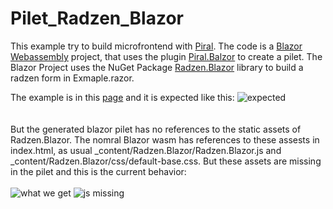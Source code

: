 # Pilet_Radzen_Blazor

This example try to build microfrontend with <a href="https://www.piral.io/">Piral</a>. The code is a <a href="https://learn.microsoft.com/en-us/aspnet/core/blazor/?view=aspnetcore-6.0">Blazor Webassembly</a> project, that uses the plugin <a href="https://github.com/smapiot/Piral.Blazor">Piral.Balzor</a> to create a pilet. The Blazor Project uses the NuGet Package <a href="https://blazor.radzen.com/">Radzen.Blazor</a> library to build a radzen form in Exmaple.razor.

The example is in this <a href="https://blazor.radzen.com/numericrangevalidator">page</a> and it is expected like this:
![expected](https://user-images.githubusercontent.com/50675825/200050586-f03d1e43-486c-404d-ac7a-5d8944253a3d.PNG)
<br/><br/><br/>
But the generated blazor pilet has no references to the static assets of Radzen.Blazor. The nomral Blazor wasm has references to these assests in index.html, as usual _content/Radzen.Blazor/Radzen.Blazor.js and _content/Radzen.Blazor/css/default-base.css. But these assets are missing in the pilet and this is the current behavior:
<br/><br/>
![what we get](https://user-images.githubusercontent.com/50675825/200053227-c1a75017-56eb-4805-8a3b-2e7b7d09e900.PNG)
![js missing](https://user-images.githubusercontent.com/50675825/200052479-6d106520-086b-4b5d-8687-9549a1a4b7bd.PNG)
